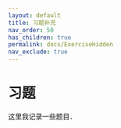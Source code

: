 ```yaml
---
layout: default
title: 习题补充
nav_order: 50
has_children: true
permalink: docs/ExerciseHidden
nav_exclude: true
---
```


# 习题

这里我记录一些题目．
